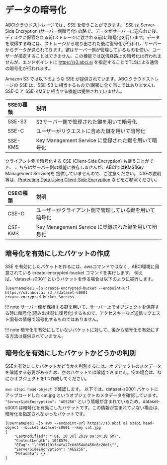 
# データの暗号化

ABCIクラウドストレージでは、SSE を使うことができます。
SSE は Server-Side Encryption (サーバー側暗号化) の略で、データがサーバーに送られた後、ディスクに保管される前(ストレージに渡される前)に暗号化を行います。データを取得する時には、ストレージから取り出された後に復号化が行われ、サーバーからデータが送られてきます。鍵はサーバー側が管理しているものを使い、ユーザーが指定することはできません。この機能では送信経路上の暗号化は行われませんが、エンドポイントに https://s3.abci.ai を指定することでTLSによる通信の暗号化が行われます。

Amazon S3 では以下のような SSE が提供されています。ABCIクラウドストレージの SSE は、SSE-S3 に相当するもので(厳密に全く同じではありません)、SSE-C と SSE-KMS に相当する機能は提供されていません。

| SSEの種類 | 説明 |
| :-- | :-- |
| SSE-S3 | S3サーバー側で管理された鍵を用いて暗号化 |
| SSE-C | ユーザーがリクエストに含めた鍵を用いて暗号化 |
| SSE-KMS | Key Management Service に登録された鍵を用いて暗号化 |

クライアント側で暗号化する CSE (Client-Side Encryption) も使うことができ、
こちらはサーバー側の機能に依存しませんが、ABCIではKMS(Key Management Service)を
提供していませんので、ご注意ください。
CSEの説明等は、[Protecting Data Using Client-Side Encryption](https://docs.aws.amazon.com/AmazonS3/latest/dev/UsingClientSideEncryption.html) などをご参照ください。

| CSEの種類 | 説明 |
| :-- | :-- |
| CSE-C | ユーザーがクライアント側で管理している鍵を用いて暗号化 |
| CSE-KMS | Key Management Service に登録された鍵を用いて暗号化 |


## 暗号化を有効にしたバケットの作成

SSE を有効にしたバケットを作るには、awsコマンドではなく、ABCI環境に用意されている create-encrypted-bucket コマンドを実行します。
例えば、'dataset-s0001' というバケットを作る場合は以下のように実行します。

```
[username@es1 ~]$ create-encrypted-bucket --endpoint-url https://s3.abci.ai s3://dataset-s0001
create-encrypted-bucket Success.
```

!!! note
    サーバー側が保持する鍵を用いて、サーバー上でオブジェクトを保存する時に暗号化(読み出す時に復号化)するもので、アクセスキーなど送信リクエスト固有の情報で暗号化するものではありません。

!!! note
    暗号化を有効にしていないバケットに対して、後から暗号化を有効にする方法は提供されていません。


## 暗号化を有効にしたバケットかどうかの判別

SSEを有効にしたバケットかどうかを判別するには、オブジェクトのメタデータを確認する必要があるため、空のバケットでは確認できません。空の場合は、なにかオブジェクトを1つ作成してください。

`aws s3api head-object` で確認します。
以下では、dataset-s0001 バケットにアップロードした cat.jpg というオブジェクトのメタデータを確認しています。 `"ServerSideEncryption": "AES256"` という情報が含まれているため、dataset-s0001 は暗号化を有効にしたバケットです。この情報が含まれていない場合は、暗号化を指定されなかったバケットです。

```
[username@es1 ~]$ aws --endpoint-url https://s3.abci.ai s3api head-object --bucket dataset-s0001 --key cat.jpg
{
    "LastModified": "Tue, 30 Jul 2019 09:34:18 GMT",
    "ContentLength": 1048576,
    "ETag": "\"c951191fe4fa27c0d054a8456c6c20d1\"",
    "ServerSideEncryption": "AES256",
    "Metadata": {}
}
```

<!-- CSE? -->
